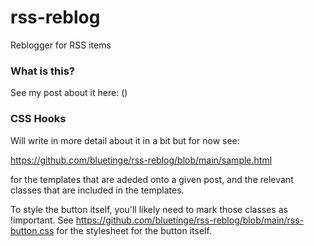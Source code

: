 # rss-reblog
Reblogger for RSS items

### What is this?

See my post about it here: ()

### CSS Hooks

Will write in more detail about it in a bit but for now see: 

https://github.com/bluetinge/rss-reblog/blob/main/sample.html

for the templates that are adeded onto a given post, and the relevant classes that are included in the templates. 

To style the button itself, you'll likely need to mark those classes as !important. See https://github.com/bluetinge/rss-reblog/blob/main/rss-button.css for the stylesheet for the button itself.
